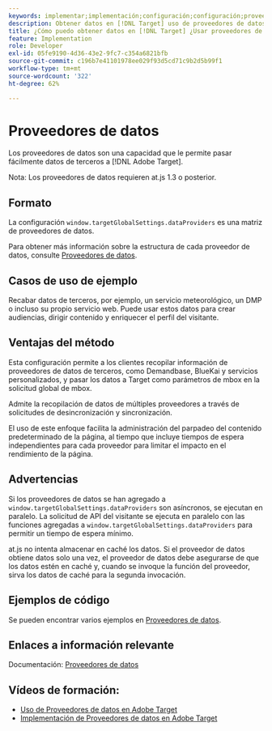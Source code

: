 ```yaml
---
keywords: implementar;implementación;configuración;configuración;proveedores de datos
description: Obtener datos en [!DNL Target] uso de proveedores de datos.
title: ¿Cómo puedo obtener datos en [!DNL Target] ¿Usar proveedores de datos?
feature: Implementation
role: Developer
exl-id: 05fe9190-4d36-43e2-9fc7-c354a6821bfb
source-git-commit: c196b7e41101978ee029f93d5cd71c9b2d5b99f1
workflow-type: tm+mt
source-wordcount: '322'
ht-degree: 62%

---
```


# Proveedores de datos

Los proveedores de datos son una capacidad que le permite pasar fácilmente datos de terceros a [!DNL Adobe Target].

Nota: Los proveedores de datos requieren at.js 1.3 o posterior.

## Formato

La configuración `window.targetGlobalSettings.dataProviders` es una matriz de proveedores de datos.

Para obtener más información sobre la estructura de cada proveedor de datos, consulte [Proveedores de datos](https://developer.adobe.com/target/implement/client-side/atjs/atjs-functions/targetglobalsettings/).

## Casos de uso de ejemplo

Recabar datos de terceros, por ejemplo, un servicio meteorológico, un DMP o incluso su propio servicio web. Puede usar estos datos para crear audiencias, dirigir contenido y enriquecer el perfil del visitante.

## Ventajas del método

Esta configuración permite a los clientes recopilar información de proveedores de datos de terceros, como Demandbase, BlueKai y servicios personalizados, y pasar los datos a Target como parámetros de mbox en la solicitud global de mbox.

Admite la recopilación de datos de múltiples proveedores a través de solicitudes de desincronización y sincronización.

El uso de este enfoque facilita la administración del parpadeo del contenido predeterminado de la página, al tiempo que incluye tiempos de espera independientes para cada proveedor para limitar el impacto en el rendimiento de la página.

## Advertencias

Si los proveedores de datos se han agregado a `window.targetGlobalSettings.dataProviders` son asíncronos, se ejecutan en paralelo. La solicitud de API del visitante se ejecuta en paralelo con las funciones agregadas a `window.targetGlobalSettings.dataProviders` para permitir un tiempo de espera mínimo.

at.js no intenta almacenar en caché los datos. Si el proveedor de datos obtiene datos solo una vez, el proveedor de datos debe asegurarse de que los datos estén en caché y, cuando se invoque la función del proveedor, sirva los datos de caché para la segunda invocación.

## Ejemplos de código

Se pueden encontrar varios ejemplos en [Proveedores de datos](https://developer.adobe.com/target/implement/client-side/atjs/atjs-functions/targetglobalsettings/).

## Enlaces a información relevante

Documentación: [Proveedores de datos](https://developer.adobe.com/target/implement/client-side/atjs/atjs-functions/targetglobalsettings/)

## Vídeos de formación:

* [Uso de Proveedores de datos en Adobe Target](https://helpx.adobe.com/es/target/kt/using/dataProviders-atjs-feature-video-use.html)
* [Implementación de Proveedores de datos en Adobe Target](https://helpx.adobe.com/es/target/kt/using/dataProviders-atjs-technical-video-implement.html)
